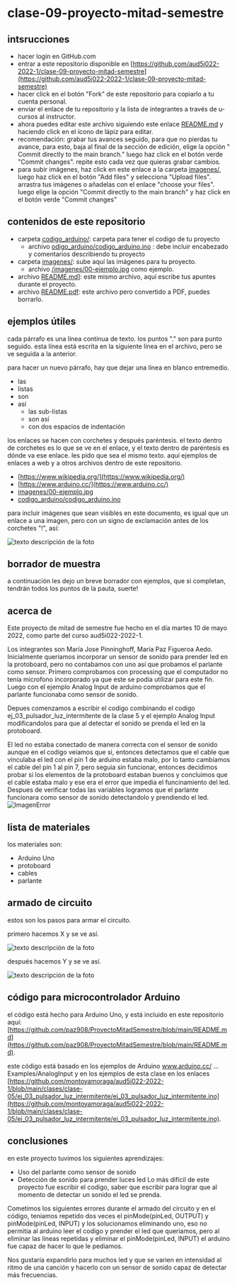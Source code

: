 # clase-09-proyecto-mitad-semestre

## intsrucciones

* hacer login en GitHub.com
* entrar a este repositorio disponible en [https://github.com/aud5i022-2022-1/clase-09-proyecto-mitad-semestre](https://github.com/aud5i022-2022-1/clase-09-proyecto-mitad-semestre)
* hacer click en el botón "Fork" de este repositorio para copiarlo a tu cuenta personal.
* enviar el enlace de tu repositorio y la lista de integrantes a través de u-cursos al instructor.
* ahora puedes editar este archivo siguiendo este enlace [README.md](README.md) y haciendo click en el ícono de lápiz para editar.
* recomendación: grabar tus avances seguido, para que no pierdas tu avance, para esto, baja al final de la sección de edición, elige la opción " Commit directly to the main branch." luego haz click en el botón verde "Commit changes". repite esto cada vez que quieras grabar cambios.
* para subir imágenes, haz click en este enlace a la carpeta [imagenes/](imagenes/), luego haz click en el botón "Add files" y selecciona "Upload files". arrastra tus imágenes o añadelas con el enlace "choose your files". luego elige la opción "Commit directly to the main branch" y haz click en el botón verde "Commit changes"

## contenidos de este repositorio

* carpeta [codigo_arduino/](codigo_arduino/): carpeta para tener el codigo de tu proyecto
  * archivo [odigo_arduino/codigo_arduino.ino](codigo_arduino/codigo_arduino.ino) : debe incluir encabezado y comentarios describiendo tu proyecto
* carpeta [imagenes/](imagenes/): sube aquí las imágenes para tu proyecto.
  * archivo [/imagenes/00-ejemplo.jpg](/imagenes/00-ejemplo.jpg) como ejemplo.
* archivo [README.md](README.md)]: este mismo archivo, aquí escribe tus apuntes durante el proyecto.
* archivo [README.pdf](README.pdf): este archivo pero convertido a PDF, puedes borrarlo.

## ejemplos útiles

cada párrafo es una línea continua de texto. los puntos "." son para punto seguido.
esta línea está escrita en la siguiente línea en el archivo, pero se ve seguida a la anterior.

para hacer un nuevo párrafo, hay que dejar una línea en blanco entremedio.

* las
* listas
* son
* así
  * las sub-listas
  * son así
  * con dos espacios de indentación

los enlaces se hacen con corchetes y después paréntesis. el texto dentro de corchetes es lo que se ve en el enlace, y el texto dentro de paréntesis es dónde va ese enlace. les pido que sea el mismo texto. aquí ejemplos de enlaces a web y a otros archivos dentro de este repositorio.

* [https://www.wikipedia.org/](https://www.wikipedia.org/)
* [https://www.arduino.cc/](https://www.arduino.cc/)
* [imagenes/00-ejemplo.jpg](imagenes/00-ejemplo.jpg)
* [codigo_arduino/codigo_arduino.ino](codigo_arduino/codigo_arduino.ino)

para incluir imágenes que sean visibles en este documento, es igual que un enlace a una imagen, pero con un signo de exclamación antes de los corchetes "!", así:

![texto descripción de la foto](imagenes/00-ejemplo.jpg)

## borrador de muestra

a continuación les dejo un breve borrador con ejemplos, que si completan, tendrán todos los puntos de la pauta, suerte!

## acerca de

Este proyecto de mitad de semestre fue hecho en el día martes 10 de mayo 2022, como parte del curso  aud5i022-2022-1.

Los integrantes son María Jose Pinninghoff, María Paz Figueroa Aedo.
Inicialmente queriamos incorporar un sensor de sonido para prender led en la protoboard, pero no contabamos con uno así que probamos el parlante como sensor.
Primero comprobamos con processing que el computador no tenia microfono incorporado ya que este se podia utilizar para este fin. Luego con el ejemplo Analog Input de arduino comprobamos que el parlante funcionaba como sensor de sonido.

Depues comenzamos a escribir el codigo combinando el codigo ej_03_pulsador_luz_intermitente de la clase 5 y el ejemplo Analog Input modificandolos para que al detectar el sonido se prenda el led en la protoboard.

El led no estaba conectado de manera correcta con el sensor de sonido aunque en el codigo veiamos que si, entonces detectamos que el cable que vinculaba el led con el pin 1 de arduino estaba malo, por lo tanto cambiamos el cable del pin 1 al pin 7, pero seguia sin funcionar, entonces decidimos probar si los elementos de la protoboard estaban buenos y concluimos que el cable estaba malo y ese era el error que impedia el funcinamiento del led.
Despues de verificar todas las variables logramos que el parlante funcionara como sensor de sonido detectandolo y prendiendo el led. 
![ImagenError](https://user-images.githubusercontent.com/101216595/167727246-eaaf8da1-5a82-4979-9a61-320d1d59dad8.jpg)

## lista de materiales

los materiales son:

* Arduino Uno
* protoboard
* cables
* parlante

## armado de circuito

estos son los pasos para armar el circuito.

primero hacemos X y se ve así.

![texto descripción de la foto](imagenes/00-ejemplo.jpg)

después hacemos Y y se ve así.

![texto descripción de la foto](imagenes/00-ejemplo.jpg)

## código para microcontrolador Arduino

el código está hecho para Arduino Uno, y está incluido en este repositorio aquí: [https://github.com/paz908/ProyectoMitadSemestre/blob/main/README.md](https://github.com/paz908/ProyectoMitadSemestre/blob/main/README.md).

este código está basado en los ejemplos de Arduino www.arduino.cc/ ... Examples/AnalogInput y en los ejemplos de esta clase en los enlaces [https://github.com/montoyamoraga/aud5i022-2022-1/blob/main/clases/clase-05/ej_03_pulsador_luz_intermitente/ej_03_pulsador_luz_intermitente.ino](https://github.com/montoyamoraga/aud5i022-2022-1/blob/main/clases/clase-05/ej_03_pulsador_luz_intermitente/ej_03_pulsador_luz_intermitente.ino).


## conclusiones

en este proyecto tuvimos los siguientes aprendizajes: 

* Uso del parlante como sensor de sonido
* Detección de sonido para prender luces led 
Lo más difícil de este proyecto fue escribir el codigo, saber que escribir para lograr que al momento de detectar un sonido el led se prenda.

Cometimos los siguientes errores durante el armado del circuito y en el código, teniamos repetido dos veces el pinMode(pinLed, OUTPUT) y pinMode(pinLed, INPUT) y los solucionamos eliminando uno, eso no permitia al arduino leer el codigo y prender el led que queriamos, pero al eliminar las lineas repetidas y eliminar el pinMode(pinLed, INPUT) el arduino fue capaz de hacer lo que le pediamos.

Nos gustaría expandirlo para muchos led y que se varien en intensidad al ritmo de una canción y hacerlo con un sensor de sonido capaz de detectar más frecuencias.
